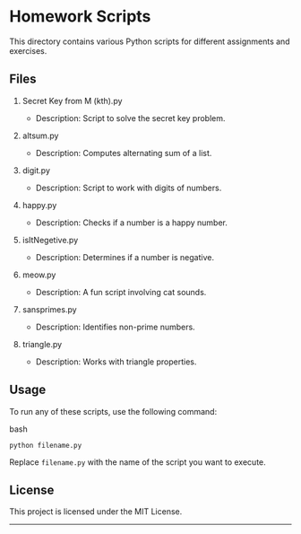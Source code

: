 # Homework Scripts
This directory contains various Python scripts for different assignments and exercises.

## Files

1. Secret Key from M (kth).py
   - Description: Script to solve the secret key problem.

2. altsum.py
   - Description: Computes alternating sum of a list.

3. digit.py
   - Description: Script to work with digits of numbers.

4. happy.py
   - Description: Checks if a number is a happy number.

5. isItNegetive.py
   - Description: Determines if a number is negative.

6. meow.py
   - Description: A fun script involving cat sounds.

7. sansprimes.py
   - Description: Identifies non-prime numbers.

8. triangle.py
   - Description: Works with triangle properties.

## Usage
To run any of these scripts, use the following command:

bash
```
python filename.py
```
Replace `filename.py` with the name of the script you want to execute.

## License
This project is licensed under the MIT License.

---
